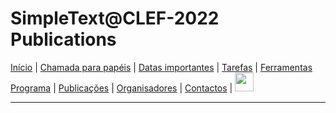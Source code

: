 # SimpleText@CLEF-2022 Publications


[Início](./) | [Chamada para papéis](./CFP) | [Datas importantes](./dates) | [Tarefas](./tasks)  | [Ferramentas](./tools) 
[Programa](./program) | [Publicações](./publications) | [Organisadores](./organisers) | [Contactos](./contact) | [<img src="https://github.com/simpletext-madics/2021/blob/main/clef/FR.png?raw=true" width="30">](../fr/publications)


---
